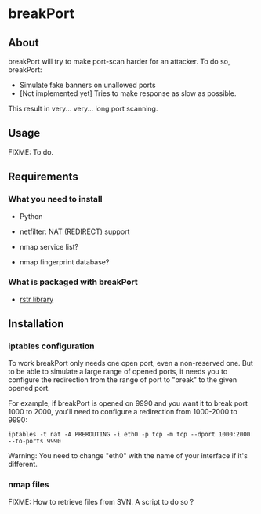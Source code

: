 # breakPort #

## About ##

breakPort will try to make port-scan harder for an attacker.
To do so, breakPort:

   - Simulate fake banners on unallowed ports
   - [Not implemented yet] Tries to make response as slow as possible.

This result in very... very... long port scanning.

## Usage ##

FIXME: To do.

## Requirements ##

### What you need to install ###

  * Python
  * netfilter: NAT (REDIRECT) support

  * nmap service list?
  * nmap fingerprint database?

### What is packaged with breakPort ###

  * [rstr library](https://bitbucket.org/leapfrogdevelopment/rstr/)

## Installation ##

### iptables configuration ###

To work breakPort only needs one open port, even a non-reserved one.
But to be able to simulate a large range of opened ports, it needs you to
configure the redirection from the range of port to "break" to the
given opened port.

For example, if breakPort is opened on 9990 and you want it to break port 1000 to 2000,
you'll need to configure a redirection from 1000-2000 to 9990:

```
iptables -t nat -A PREROUTING -i eth0 -p tcp -m tcp --dport 1000:2000 --to-ports 9990
```

Warning: You need to change "eth0" with the name of your interface if it's different.

### nmap files ###

FIXME: How to retrieve files from SVN. A script to do so ?
